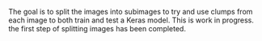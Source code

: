 The goal is to split the images into subimages to try and use clumps from each image to both train and test a Keras model. 
This is work in progress. the first step of splitting images has been completed.
